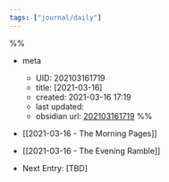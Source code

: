 ```yaml
---
tags: ["journal/daily"]
---
```

%%
- meta
	- UID: 202103161719
	- title: [2021-03-16]
	- created: 2021-03-16 17:19
	- last updated: 
	- obsidian url:  [202103161719](obsidian-url-tbd)
%%

- [[2021-03-16 - The Morning Pages]]
- [[2021-03-16 - The Evening Ramble]]
- Next Entry: [TBD]